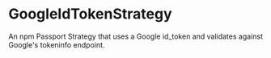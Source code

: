 # GoogleIdTokenStrategy
An npm Passport Strategy that uses a Google id_token and validates against Google's tokeninfo endpoint.
